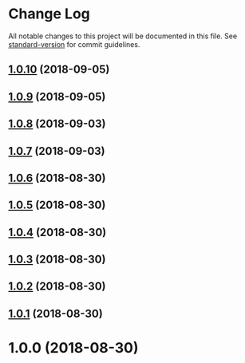 # Change Log

All notable changes to this project will be documented in this file. See [standard-version](https://github.com/conventional-changelog/standard-version) for commit guidelines.

<a name="1.0.10"></a>
## [1.0.10](https://github.com/Raphy/locution/compare/v1.0.9...v1.0.10) (2018-09-05)



<a name="1.0.9"></a>
## [1.0.9](https://github.com/Raphy/locution/compare/v1.0.8...v1.0.9) (2018-09-05)



<a name="1.0.8"></a>
## [1.0.8](https://github.com/Raphy/locution/compare/v1.0.6...v1.0.8) (2018-09-03)



<a name="1.0.7"></a>
## [1.0.7](https://github.com/Raphy/locution/compare/v1.0.6...v1.0.7) (2018-09-03)



<a name="1.0.6"></a>
## [1.0.6](https://github.com/Raphy/locution/compare/v1.0.5...v1.0.6) (2018-08-30)



<a name="1.0.5"></a>
## [1.0.5](https://github.com/Raphy/locution/compare/v1.0.4...v1.0.5) (2018-08-30)



<a name="1.0.4"></a>
## [1.0.4](https://github.com/Raphy/locution/compare/v1.0.3...v1.0.4) (2018-08-30)



<a name="1.0.3"></a>
## [1.0.3](https://github.com/Raphy/locution/compare/v1.0.2...v1.0.3) (2018-08-30)



<a name="1.0.2"></a>
## [1.0.2](https://github.com/Raphy/locution/compare/v1.0.1...v1.0.2) (2018-08-30)



<a name="1.0.1"></a>
## [1.0.1](https://github.com/Raphy/locution/compare/v1.0.0...v1.0.1) (2018-08-30)



<a name="1.0.0"></a>
# 1.0.0 (2018-08-30)
